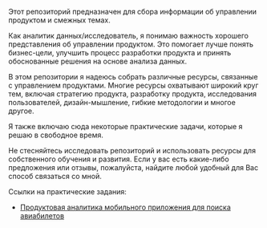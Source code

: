 Этот репозиторий предназначен для сбора информации об управлении продуктом и смежных темах.

Как аналитик данных/исследователь, я понимаю важность хорошего представления об управлении продуктом. Это помогает лучше понять бизнес-цели, улучшить процесс разработки продукта и принять обоснованные решения на основе анализа данных.

В этом репозитории я надеюсь собрать различные ресурсы, связанные с управлением продуктами. Многие ресурсы охватывают широкий круг тем, включая стратегию продукта, разработку продукта, исследования пользователей, дизайн-мышление, гибкие методологии и многое другое.

Я также включаю сюда некоторые практические задачи, которые я решаю в свободное время.

Не стесняйтесь исследовать репозиторий и использовать ресурсы для собственного обучения и развития. Если у вас есть какие-либо предложения или отзывы, пожалуйста, найдите любой удобный для Вас способ связаться со мной.

Ссылки на практические задания:
- [Продуктовая аналитика мобильного приложения для поиска авиабилетов](https://www.notion.so/cherkas/Kaspi-Travel-fcac4a38c29c4cf99f9fec4565b8c702)
